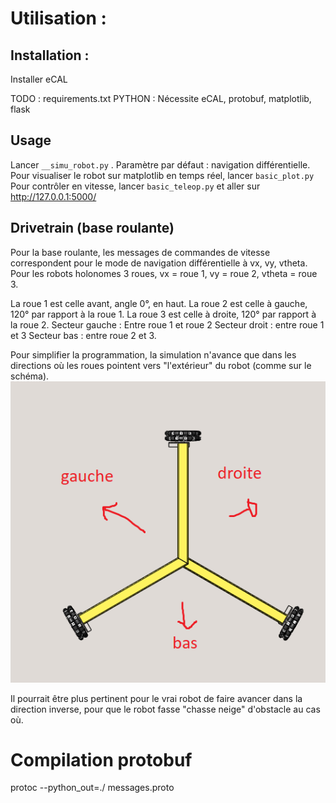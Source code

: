 

# Utilisation :

## Installation :

Installer eCAL

TODO : requirements.txt
PYTHON : Nécessite eCAL, protobuf, matplotlib, flask

## Usage

Lancer `__simu_robot.py` . Paramètre par défaut : navigation différentielle.
Pour visualiser le robot sur matplotlib en temps réel, lancer `basic_plot.py`
Pour contrôler en vitesse, lancer `basic_teleop.py` et aller sur http://127.0.0.1:5000/
## Drivetrain (base roulante)

Pour la base roulante, les messages de commandes de vitesse correspondent pour le mode de navigation différentielle à vx, vy, vtheta.
Pour les robots holonomes 3 roues, vx = roue 1, vy = roue 2, vtheta = roue 3.

La roue 1 est celle avant, angle 0°, en haut. 
La roue 2 est celle à gauche, 120° par rapport à la roue 1.
La roue 3 est celle à droite, 120° par rapport à la roue 2. 
Secteur gauche : Entre roue 1 et roue 2
Secteur droit : entre roue 1 et 3
Secteur bas : entre roue 2 et 3.

Pour simplifier la programmation, la simulation n'avance que dans les directions où les roues pointent vers "l'extérieur" du robot (comme sur le schéma).
![](holonomic_robot.png)

Il pourrait être plus pertinent pour le vrai robot de faire avancer dans la direction inverse, pour que le robot fasse "chasse neige" d'obstacle au cas où.

# Compilation protobuf

protoc --python_out=./ messages.proto